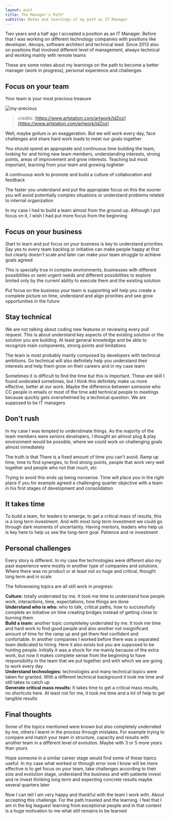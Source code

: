 ```yaml
---
layout: post
title: The Manager's Path™
subtitle: Notes and learnings of my path as IT Manager
---
```


Two years and a half ago I accepted a position as an IT Manager. Before that I was working on different technology companies with positions like developer, devops, software architect and technical lead. Since 2013 also on positions that involved different level of management, always technical and working mainly with remote teams 

These are some notes about my learnings on the path to become a better manager (work in progress), personal experience and challenges

## Focus on your team

Your team is your most precious treasure

![my-precious](https://cdna.artstation.com/p/assets/images/images/007/415/052/large/renita-alcordo-ahhhhh-2.jpg)
> credits: [https://www.artstation.com/artwork/ldZoz](https://www.artstation.com/artwork/ldZoz)

Well, maybe gollum is an exaggeration. But we will work every day, face challenges and share hard work loads to meet our goals together

You should spend an appropiate and continuous time building the team, looking for and hiring new team members, understanding interests, strong points, areas of improvement and grow interests. Teaching but most important, learning from your team and growing togheter

A continuous work to promote and build a culture of collaboration and feedback

The faster you understand and put the appropiate focus on this the sooner you will avoid potentially complex situations or understand problems related to internal organization

In my case I had to build a team almost from the ground up. Although I put focus on it, I wish I had put more focus from the beginning

## Focus on your business

Start to learn and put focus on your business is key to understand priorities. Say yes to every team backlog or initiative can make people happy at first but clearly doesn't scale and later can make your team struggle to achieve goals agreed

This is specially true in complex environments, businesses with different possibilities or semi urgent needs and different possibilities to explore limited only by the current ability to execute them and the existing solution 

Put focus on the business your team is supporting will help you create a complete picture on time, understand and align priorities and see grow opportunities in the future

## Stay technical 

We are not talking about coding new features or reviewing every pull request. This is about understand key aspects of the existing solution or the solution you are building. At least general knowledge and be able to recognize main components, strong points and limitations

The team is most probably mainly composed by developers with technical ambitions. Go technical will also definitely help you understand their interests and help them grow on their careers and in my case learn

Sometimes it is difficult to find the time but this is important. These are skill I found underated sometimes, but I think this definitely make us more effective, better at our work. Maybe the difference between someone who CC people in emails or most of the time add technical people to meetings because quickly gets overwhelmed by a technical question.  We are supposed to be IT managers

## Don't rush

In my case I was tempted to understimate things. As the majority of the team members were seniors developers, I thought an almost plug & play environment would be possible, where we could work on challenging goals almost inmediately

The truth is that There is a fixed amount of time you can't avoid. Ramp up time, time to find synergies, to find strong points, people that work very well together and people who not that much, etc

Trying to avoid this ends up being nonsense. Time will place you in the right place if you for example agreed a challenging quarter objective with a team in his first stages of development and consolidation

## It takes time

To build a team, for leaders to emerge, to get a critical mass of results, this is a long term investment. And with most long term investment we could go through dark moments of uncertainty. Having mentors, leaders who help us is key here to help us see the long-term goal. Patience and re investment

## Personal challenges

Every story is different. In my case the technologies were different also my past experience were mostly in another type of companies and solutions. Where there was no product or at least not so huge and critical, thought long term and in scale

The followowing topics are all still work in progress:

**Culture:** totally underrated by me. It took me time to understand how people work, interactions, time, expectations, how things are done  
**Understand who is who:** who to talk, critical paths, how to successfully complete an initiative on time creating bridges instead of getting close to burning them   
**Build a team:** another topic completeley underrated by me. It took me time and hard work to find good people and also another not insignificant amount of time for the ramp up and get them feel confident and confortable. In another companies I worked before there was a separated team dedicated to hiring. Here it also exists but you are supposed to be hunting people. Initially it was a shock for me mainly because of the extra work, but now it makes complete sense from the beginning to have responsibility in the team that we put together and with which we are going to work every day  
**Understand technologies:** technologies and many technical topics were taken for granted. With a different technical background it took me time and still takes to catch up  
**Generate critical mass results:** It takes time to get a critical mass results, no shortcuts here. At least not for me, it took me time and a lot of help to get tangible results

## Final thoughts

Some of the topics mentioned were known but also completely underrated by me, others I learnt in the process through mistakes. For example trying to compare and match your team in structure, capacity and results with another team in a different level of evolution. Maybe with 3 or 5 more years than yours

Hope someone in a similar career stage would find some of these topics useful. In my case what worked or through error now I know will be more effective is to get focus on your team, take challenges according to their size and evolution stage, understand the business and with patiente invest and re invest thinking long term and expecting concrete results maybe several quarters later

Now I can tell I am very happy and thankful with the team I work with. About accepting this challenge. For the path traveled and the learning. I feel that I am in the big leagues! learning from exceptional people and in that context is a huge motivation to me what still remains to be learned
